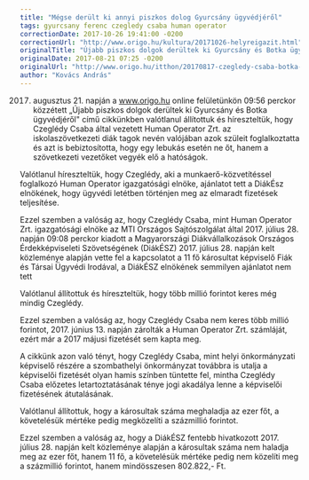 ```yaml
---
title: "Mégse derült ki annyi piszkos dolog Gyurcsány ügyvédjéről"
tags: gyurcsany ferenc czegledy csaba human operator
correctionDate: 2017-10-26 19:41:00 -0200
correctionUrl: "http://www.origo.hu/kultura/20171026-helyreigazit.html"
originalTitle: "Újabb piszkos dolgok derültek ki Gyurcsány és Botka ügyvédjéről"
originalDate: 2017-08-21 07:25 -0200
originalUrl: "http://www.origo.hu/itthon/20170817-czegledy-csaba-botka-laszlo-gyurcsany-elozetes-csalas-visszaeles.html"
author: "Kovács András"
---
```


2017. augusztus 21. napján a www.origo.hu online felületünkön 09:56 perckor közzétett „Újabb piszkos dolgok derültek ki Gyurcsány és Botka ügyvédjéről" című cikkünkben valótlanul állítottuk és híreszteltük, hogy Czeglédy Csaba által vezetett Human Operator Zrt. az iskolaszövetkezeti diák tagok nevén valójában azok szüleit foglalkoztatta és azt is bebiztosította, hogy egy lebukás esetén ne őt, hanem a szövetkezeti vezetőket vegyék elő a hatóságok.

Valótlanul híreszteltük, hogy Czeglédy, aki a munkaerő-közvetítéssel foglalkozó Human Operator igazgatósági elnöke, ajánlatot tett a DiákÉsz elnökének, hogy ügyvédi letétben történjen meg az elmaradt fizetések teljesítése.

Ezzel szemben a valóság az, hogy Czeglédy Csaba, mint Human Operator Zrt. igazgatósági elnöke az MTI Országos Sajtószolgálat által 2017. július 28. napján 09:08 perckor kiadott a Magyarországi Diákvállalkozások Országos Érdekképviseleti Szövetségének (DiákÉSZ) 2017. július 28. napján kelt közleménye alapján vette fel a kapcsolatot a 11 fő károsultat képviselő Fiák és Társai Ügyvédi Irodával, a DiákÉSZ elnökének semmilyen ajánlatot nem tett

Valótlanul állítottuk és híreszteltük, hogy több millió forintot keres még mindig Czeglédy.

Ezzel szemben a valóság az, hogy Czeglédy Csaba nem keres több millió forintot, 2017. június 13. napján zárolták a Human Operator Zrt. számláját, ezért már a 2017 májusi fizetését sem kapta meg.

A cikkünk azon való tényt, hogy Czeglédy Csaba, mint helyi önkormányzati képviselő részére a szombathelyi önkormányzat továbbra is utalja a képviselői fizetését olyan hamis színben tüntette fel, mintha Czeglédy Csaba előzetes letartoztatásának ténye jogi akadálya lenne a képviselői fizetésének átutalásának.

Valótlanul állítottuk, hogy a károsultak száma meghaladja az ezer főt, a követelésük mértéke pedig megközelíti a százmillió forintot.
 
Ezzel szemben a valóság az, hogy a DiákÉSZ fentebb hivatkozott 2017. július 28. napján kelt közleménye alapján a károsultak száma nem haladja meg az ezer főt, hanem 11 fő, a követelésük mértéke pedig nem közelíti meg a százmillió forintot, hanem mindösszesen 802.822,- Ft.
